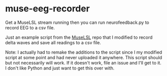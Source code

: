 # muse-eeg-recorder
Get a MuseLSL stream running then you can run neurofeedback.py to record EEG to a csv file. 

Just an example script from the [MuseLSL](https://github.com/alexandrebarachant/muse-lsl) repo that I modified to record delta waves and save all readings to a csv file. 


Note: I actually had to remake the additions to the script since I my modified script at some point and had never uploaded it anywhere. This script should but not necessarily will work. If it doesn't work, file an issue and I'll get to it. I don't like Python and just want to get this over with. 
